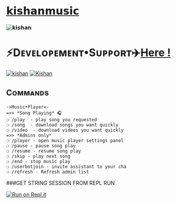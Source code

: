 
# [𝗸𝗶𝘀𝗵𝗮𝗻𝗺𝘂𝘀𝗶𝗰](http://t.me/Pihu_kishu_bot) 

![𝗸𝗶𝘀𝗵𝗮𝗻](https://te.legra.ph/file/66c09b4a114a465d3f617.jpg) 

#  ⚡Dᴇᴠᴇʟᴏᴩᴇᴍᴇɴᴛ•Sᴜᴩᴩᴏʀᴛ✈️[Here !](https://t.me/gulu_gulu_garden)

[![kishan](https://img.shields.io/badge/kishan%20-Support%20-blue)](https://t.me/gulu_gulu_garden)
[![Kishan](https://img.shields.io/badge/kishan%20-Updates%20-blue)](https://t.me/kishu_music)


## Cᴏᴍᴍᴀɴᴅs
```
->Music•Player<-
=>> *Song Playing* 🎧 
❍ /play  - play song you requested
❍ /song  - download songs you want quickly
❍ /video  - download videos you want quickly
=>> *Admins only*
❍ /player - open music player settings panel
❍ /pause - pause song play
❍ /resume - resume song play
❍ /skip - play next song
❍ /end - stop music play
❍ /userbotjoin - invite assistant to your cha
❍ /refresh - Refresh admin list

```
###GET STRING SESSION FROM REPL RUN

 [![Run on Repl.it](https://camo.githubusercontent.com/05149b448485553c6f14f6430a45c12dcc79ed3c/68747470733a2f2f7265706c2e69742f62616467652f6769746875622f6a61727669733231303930342f4a6172766973)](https://replit.com/@ZauteKm/GenerateStringSession#main.py)
